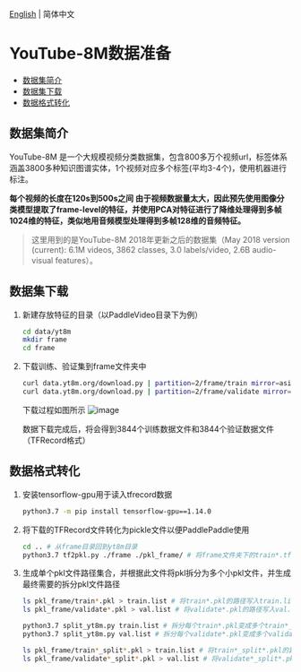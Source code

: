[English](../../en/dataset/youtube8m.md) | 简体中文

# YouTube-8M数据准备

- [数据集简介](#数据集简介)
- [数据集下载](#数据集下载)
- [数据格式转化](#数据格式转化)


## 数据集简介

YouTube-8M 是一个大规模视频分类数据集，包含800多万个视频url，标签体系涵盖3800多种知识图谱实体，1个视频对应多个标签(平均3-4个)，使用机器进行标注。

**每个视频的长度在120s到500s之间
由于视频数据量太大，因此预先使用图像分类模型提取了frame-level的特征，并使用PCA对特征进行了降维处理得到多帧1024维的特征，类似地用音频模型处理得到多帧128维的音频特征。**
> 这里用到的是YouTube-8M 2018年更新之后的数据集（May 2018 version (current): 6.1M videos, 3862 classes, 3.0 labels/video, 2.6B audio-visual features）。


## 数据集下载

1. 新建存放特征的目录（以PaddleVideo目录下为例）
    ```bash
    cd data/yt8m
    mkdir frame
    cd frame
    ```
2. 下载训练、验证集到frame文件夹中
    ```bash
    curl data.yt8m.org/download.py | partition=2/frame/train mirror=asia python
    curl data.yt8m.org/download.py | partition=2/frame/validate mirror=asia python
    ```
    下载过程如图所示
    ![image](https://user-images.githubusercontent.com/23737287/140709613-1e2d6ec0-a82e-474d-b220-7803065b0153.png)

    数据下载完成后，将会得到3844个训练数据文件和3844个验证数据文件（TFRecord格式）


## 数据格式转化
1. 安装tensorflow-gpu用于读入tfrecord数据
    ```bash
    python3.7 -m pip install tensorflow-gpu==1.14.0
    ```
3. 将下载的TFRecord文件转化为pickle文件以便PaddlePaddle使用
    ```bash
    cd .. # 从frame目录回到yt8m目录
    python3.7 tf2pkl.py ./frame ./pkl_frame/ # 将frame文件夹下的train*.tfrecord和validate*.tfrecord转化为pkl格式
    ```
2. 生成单个pkl文件路径集合，并根据此文件将pkl拆分为多个小pkl文件，并生成最终需要的拆分pkl文件路径
    ```bash
    ls pkl_frame/train*.pkl > train.list # 将train*.pkl的路径写入train.list
    ls pkl_frame/validate*.pkl > val.list # 将validate*.pkl的路径写入val.list

    python3.7 split_yt8m.py train.list # 拆分每个train*.pkl变成多个train*_split*.pkl
    python3.7 split_yt8m.py val.list # 拆分每个validate*.pkl变成多个validate*_split*.pkl

    ls pkl_frame/train*_split*.pkl > train.list # 将train*_split*.pkl的路径重新写入train.list
    ls pkl_frame/validate*_split*.pkl > val.list # 将validate*_split*.pkl的路径重新写入val.list
    ```
